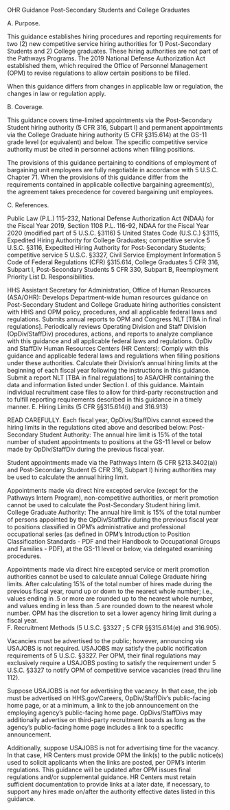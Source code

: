 OHR Guidance Post-Secondary Students and College Graduates

A.  Purpose.

This guidance establishes hiring procedures and reporting requirements for two (2) new competitive service hiring authorities for 1) Post-Secondary Students and 2) College graduates.  These hiring authorities are not part of the Pathways Programs.  The 2019 National Defense Authorization Act established them, which required the Office of Personnel Management (OPM) to revise regulations to allow certain positions to be filled.  

When this guidance differs from changes in applicable law or regulation, the changes in law or regulation apply.

B.  Coverage.

This guidance covers time-limited appointments via the Post-Secondary Student hiring authority  (5 CFR 316, Subpart I) and permanent appointments via the College Graduate hiring authority (5 CFR §315.614) at the GS-11 grade level (or equivalent) and below.  The specific competitive service authority must be cited in personnel actions when filling positions.

The provisions of this guidance pertaining to conditions of employment of bargaining unit employees are fully negotiable in accordance with 5 U.S.C. Chapter 71. When the provisions of this guidance differ from the requirements contained in applicable collective bargaining agreement(s), the agreement takes precedence for covered bargaining unit employees.

C.  References.

Public Law (P.L.) 115-232, National Defense Authorization Act (NDAA) for the Fiscal Year 2019, Section 1108
P.L. 116-92, NDAA for the Fiscal Year 2020 (modified part of 5 U.S.C. §3116)
5 United States Code (U.S.C.) §3115, Expedited Hiring Authority for College Graduates; competitive service
5 U.S.C. §3116, Expedited Hiring Authority for Post-Secondary Students; competitive service
5 U.S.C. §3327, Civil Service Employment Information 
5 Code of Federal Regulations (CFR) §315.614, College Graduates
5 CFR 316, Subpart I, Post-Secondary Students
5 CFR 330, Subpart B, Reemployment Priority List
D.  Responsibilities.

HHS Assistant Secretary for Administration, Office of Human Resources (ASA/OHR):
Develops Department-wide human resources guidance on Post-Secondary Student and College Graduate hiring authorities consistent with HHS and OPM policy, procedures, and all applicable federal laws and regulations.
Submits annual reports to OPM and Congress NLT [TBA in final regulations].
Periodically reviews Operating Division and Staff Division (OpDiv/StaffDiv) procedures, actions, and reports to analyze compliance with this guidance and all applicable federal laws and regulations.
OpDiv and StaffDiv Human Resources Centers (HR Centers):
Comply with this guidance and applicable federal laws and regulations when filling positions under these authorities.
Calculate their Division’s annual hiring limits at the beginning of each fiscal year following the instructions in this guidance.
Submit a report NLT [TBA in final regulations] to ASA/OHR containing the data and information listed under Section I. of this guidance.
Maintain individual recruitment case files to allow for third-party reconstruction and to fulfill reporting requirements described in this guidance in a timely manner.
E.  Hiring Limits (5 CFR §§315.614(i) and 316.913)

READ CAREFULLY.  Each fiscal year, OpDivs/StaffDivs cannot exceed the hiring limits in the regulations cited above and described below: 
Post-Secondary Student Authority:  The annual hire limit is 15% of the total number of student appointments to positions at the GS-11 level or below made by OpDiv/StaffDiv during the previous fiscal year.

Student appointments made via the Pathways Intern (5 CFR §213.3402(a)) and Post-Secondary Student (5 CFR 316, Subpart I) hiring authorities may be used to calculate the annual hiring limit.

Appointments made via direct hire excepted service (except for the Pathways Intern Program), non-competitive authorities, or merit promotion cannot be used to calculate the Post-Secondary Student hiring limit. 
College Graduate Authority:  The annual hire limit is 15% of the total number of persons appointed by the OpDiv/StaffDiv during the previous fiscal year to positions classified in OPM’s administrative and professional occupational series (as defined in OPM’s Introduction to Position Classification Standards - PDF and their Handbook to Occupational Groups and Families - PDF), at the GS-11 level or below, via delegated examining procedures. 

Appointments made via direct hire excepted service or merit promotion authorities cannot be used to calculate annual College Graduate hiring limits.
After calculating 15% of the total number of hires made during the previous fiscal year, round up or down to the nearest whole number; i.e., values ending in .5 or more are rounded up to the nearest whole number, and values ending in less than .5 are rounded down to the nearest whole number.
OPM has the discretion to set a lower agency hiring limit during a fiscal year.  
F.  Recruitment Methods (5 U.S.C. §3327 ; 5 CFR §§315.614(e) and 316.905).

Vacancies must be advertised to the public; however, announcing via USAJOBS is not required.  USAJOBS may satisfy the public notification requirements of 5 U.S.C. §3327. Per OPM, their final regulations may exclusively require a USAJOBS posting to satisfy the requirement under 5 U.S.C. §3327 to notify OPM of competitive service vacancies (read thru line 112).

Suppose USAJOBS is not for advertising the vacancy. In that case, the job must be advertised on HHS.gov/Careers, OpDiv/StaffDiv’s public-facing home page, or at a minimum, a link to the job announcement on the employing agency’s public-facing home page.  OpDivs/StaffDivs may additionally advertise on third-party recruitment boards as long as the agency’s public-facing home page includes a link to a specific announcement.

Additionally, suppose USAJOBS is not for advertising time for the vacancy. In that case, HR Centers must provide OPM the link(s) to the public notice(s) used to solicit applicants when the links are posted, per OPM’s interim regulations.  This guidance will be updated after OPM issues final regulations and/or supplemental guidance.  HR Centers must retain sufficient documentation to provide links at a later date, if necessary, to support any hires made on/after the authority effective dates listed in this guidance.

